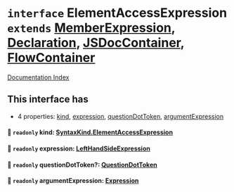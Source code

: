# `interface` ElementAccessExpression `extends` [MemberExpression](../interface.MemberExpression/README.md), [Declaration](../interface.Declaration/README.md), [JSDocContainer](../interface.JSDocContainer/README.md), [FlowContainer](../interface.FlowContainer/README.md)

[Documentation Index](../README.md)

## This interface has

- 4 properties:
[kind](#-readonly-kind-syntaxkindelementaccessexpression),
[expression](#-readonly-expression-lefthandsideexpression),
[questionDotToken](#-readonly-questiondottoken-questiondottoken),
[argumentExpression](#-readonly-argumentexpression-expression)


#### 📄 `readonly` kind: [SyntaxKind.ElementAccessExpression](../enum.SyntaxKind/README.md#elementaccessexpression--212)



#### 📄 `readonly` expression: [LeftHandSideExpression](../interface.LeftHandSideExpression/README.md)



#### 📄 `readonly` questionDotToken?: [QuestionDotToken](../type.QuestionDotToken/README.md)



#### 📄 `readonly` argumentExpression: [Expression](../interface.Expression/README.md)



